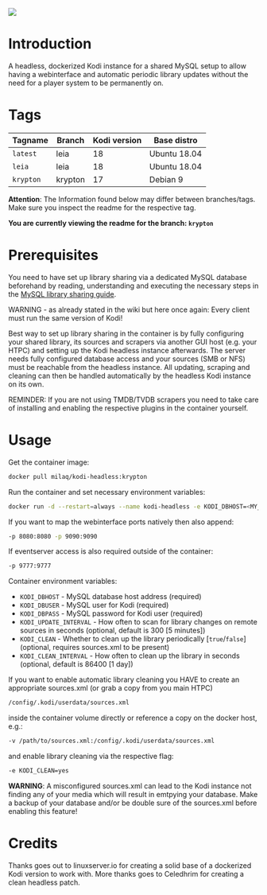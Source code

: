 [![](http://kodi.wiki/images/4/43/Side-by-side-dark-transparent.png)](https://kodi.tv/)

# Introduction
A headless, dockerized Kodi instance for a shared MySQL setup to allow having a webinterface and automatic periodic library updates without the need for a player system to be permanently on.

# Tags

| Tagname              | Branch      | Kodi version | Base distro          |
|----------------------|-------------|--------------|----------------------|
| `latest`             | leia        | 18           | Ubuntu 18.04         |
| `leia`               | leia        | 18           | Ubuntu 18.04         |
| `krypton`            | krypton     | 17           | Debian 9             |

**Attention**: The Information found below may differ between branches/tags. Make sure you inspect the readme for the respective tag.

__You are currently viewing the readme for the branch: `krypton`__

# Prerequisites
You need to have set up library sharing via a dedicated MySQL database beforehand by reading, understanding and executing the necessary steps in the [MySQL library sharing guide](http://kodi.wiki/view/MySQL).

WARNING - as already stated in the wiki but here once again: Every client must run the same version of Kodi!

Best way to set up library sharing in the container is by fully configuring your shared library, its sources and scrapers via another GUI host (e.g. your HTPC) and setting up the Kodi headless instance afterwards.
The server needs fully configured database access and your sources (SMB or NFS) must be reachable from the headless instance.
All updating, scraping and cleaning can then be handled automatically by the headless Kodi instance on its own.

REMINDER: If you are not using TMDB/TVDB scrapers you need to take care of installing and enabling the respective plugins in the container yourself.

# Usage

Get the container image:
```bash
docker pull milaq/kodi-headless:krypton
```

Run the container and set necessary environment variables:
```bash
docker run -d --restart=always --name kodi-headless -e KODI_DBHOST=<MY_KODI_DBHOST> -e KODI_DBUSER=<MY_KODI_DBUSER> -e KODI_DBPASS=<MY_KODI_DBPASS> milaq/kodi-headless:krypton
```

If you want to map the webinterface ports natively then also append:
```bash
-p 8080:8080 -p 9090:9090
```

If eventserver access is also required outside of the container:
```bash
-p 9777:9777
```

Container environment variables:

* `KODI_DBHOST` - MySQL database host address (required)
* `KODI_DBUSER` - MySQL user for Kodi (required)
* `KODI_DBPASS` - MySQL password for Kodi user (required)
* `KODI_UPDATE_INTERVAL` - How often to scan for library changes on remote sources in seconds (optional, default is 300 [5 minutes])
* `KODI_CLEAN` - Whether to clean up the library periodically [`true`/`false`] (optional, requires sources.xml to be present)
* `KODI_CLEAN_INTERVAL` - How often to clean up the library in seconds (optional, default is 86400 [1 day])


If you want to enable automatic library cleaning you HAVE to create an appropriate sources.xml (or grab a copy from you main HTPC)
```bash
/config/.kodi/userdata/sources.xml
```
inside the container volume directly or reference a copy on the docker host, e.g.:
```bash
-v /path/to/sources.xml:/config/.kodi/userdata/sources.xml
```
and enable library cleaning via the respective flag:
```bash
-e KODI_CLEAN=yes
```

__WARNING__: A misconfigured sources.xml can lead to the Kodi instance not finding any of your media which will result in emtpying your database. Make a backup of your database and/or be double sure of the sources.xml before enabling this feature!

# Credits

Thanks goes out to linuxserver.io for creating a solid base of a dockerized Kodi version to work with.
More thanks goes to Celedhrim for creating a clean headless patch.
